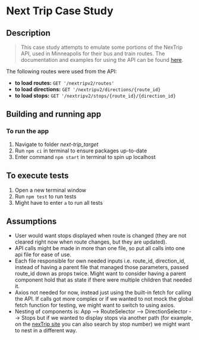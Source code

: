 # Next Trip Case Study

## Description

> This case study attempts to emulate some portions of the NexTrip API, used in Minneapolis for their bus and train routes. The documentation and examples for using the API can be found [here](https://svc.metrotransit.org/swagger/index.html).

The following routes were used from the API:

- **to load routes:** `GET '/nextripv2/routes'`
- **to load directions:** `GET '/nextripv2/directions/{route_id}`
- **to load stops:** `GET '/nextripv2/stops/{route_id}/{direction_id}`

## Building and running app

### To run the app

1. Navigate to folder _next-trip_target_
2. Run `npm ci` in terminal to ensure packages up-to-date
3. Enter command `npm start` in terminal to spin up localhost

## To execute tests

1. Open a new terminal window
2. Run `npm test` to run tests
3. Might have to enter `a` to run all tests

## Assumptions

- User would want stops displayed when route is changed (they are not cleared right now when route changes, but they are updated).
- API calls might be made in more than one file, so put all calls into one api file for ease of use.
- Each file responsible for own needed inputs i.e. route_id, direction_id, instead of having a parent file that managed those parameters, passed route_id down as props twice. Might want to consider having a parent component hold that as state if there were multiple children that needed it.
- Axios not needed for now, instead just using the built-in fetch for calling the API. If calls got more complex or if we wanted to not mock the global fetch function for testing, we might want to switch to using axios.
- Nesting of components is: App --> RouteSelector --> DirectionSelector --> Stops but if we wanted to display stops via another path (for example, on the [nexTrip site](https://www.metrotransit.org/nextrip/) you can also search by stop number) we might want to nest in a different way.
